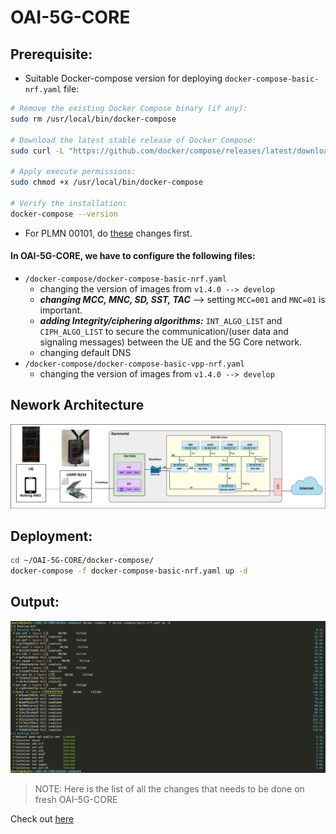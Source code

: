 # OAI-5G-CORE
## Prerequisite:
* Suitable Docker-compose version for deploying `docker-compose-basic-nrf.yaml` file:
```bash
# Remove the existing Docker Compose binary (if any):
sudo rm /usr/local/bin/docker-compose

# Download the latest stable release of Docker Compose:
sudo curl -L "https://github.com/docker/compose/releases/latest/download/docker-compose-$(uname -s)-$(uname -m)" -o /usr/local/bin/docker-compose

# Apply execute permissions:
sudo chmod +x /usr/local/bin/docker-compose

# Verify the installation:
docker-compose --version
```


* For PLMN 00101, do [these](#in-oai-5g-core-we-have-to-configure-the-following-files) changes first.

#### In OAI-5G-CORE, we have to configure the following files:
- `/docker-compose/docker-compose-basic-nrf.yaml`
	- changing the version of images from `v1.4.0 --> develop`
	- ***changing MCC, MNC, SD, SST, TAC*** --> setting `MCC=001` and `MNC=01` is important.
	- ***adding Integrity/ciphering algorithms:*** `INT_ALGO_LIST` and `CIPH_ALGO_LIST` to secure the communication/(user data and signaling messages) between the UE and the 5G Core network.
	- changing default DNS
- `/docker-compose/docker-compose-basic-vpp-nrf.yaml`
	- changing the version of images from `v1.4.0 --> develop`


## Nework Architecture
![oai](./images/OAI-5g-Core.png)

## Deployment:
```bash
cd ~/OAI-5G-CORE/docker-compose/
docker-compose -f docker-compose-basic-nrf.yaml up -d
```

## Output:

![Alt text](./docs/images/oai_deploy_output.png)

> NOTE: Here is the list of all the changes that needs to be done on fresh OAI-5G-CORE

Check out [here](./docs/git-diff.md)